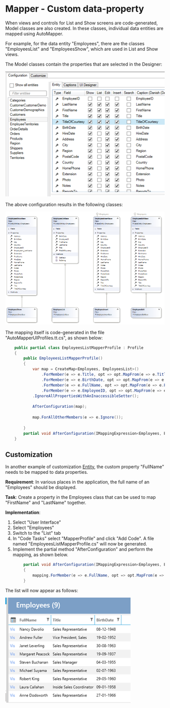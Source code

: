 # Mapper - Custom data-property
 
When views and controls for List and Show screens are code-generated, Model classes are also created. In these classes, individual data entities are mapped using AutoMapper.

For example, for the data entity "Employees", there are the classes "EmployeesList" and "EmployeesShow", which are used in List and Show views.

The Model classes contain the properties that are selected in the Designer:

![Alt text](media/Mapper.png)

The above configuration results in the following classes:

![Alt text](media/Mapper-1.png)

The mapping itself is code-generated in the file "AutoMapperUIProfiles.tt.cs", as shown below:

```csharp
    public partial class EmployeesListMapperProfile : Profile
    {
        public EmployeesListMapperProfile()
        {
            var map = CreateMap<Employees, EmployeesList>()
                .ForMember(e => e.Title, opt => opt.MapFrom(e => e.Title))
                .ForMember(e => e.BirthDate, opt => opt.MapFrom(e => e.BirthDate))
                .ForMember(e => e.FullName, opt => opt.MapFrom(e => e.FullName))
                .ForMember(e => e.EmployeeID, opt => opt.MapFrom(e => e.EmployeeID))
            .IgnoreAllPropertiesWithAnInaccessibleSetter();

            AfterConfiguration(map);

            map.ForAllOtherMembers(e => e.Ignore());

        }
        partial void AfterConfiguration(IMappingExpression<Employees, EmployeesList> mapping);
    }

```

## Customization

In another example of customization [Entity](../Entity/Entity.md), the custom property "FullName" needs to be mapped to data properties.

**Requirement**: In various places in the application, the full name of an "Employees" should be displayed.

**Task**: Create a property in the Employees class that can be used to map "FirstName" and "LastName" together.

**Implementation**: 

1. Select "User Interface"
2. Select "Employees"
3. Switch to the "List" tab
4. In "Code Tasks" select "MapperProfile" and click "Add Code". A file named "EmployeesListMapperProfile.cs" will now be generated.
5. Implement the partial method "AfterConfiguration" and perform the mapping, as shown below.

```csharp
        partial void AfterConfiguration(IMappingExpression<Employees, EmployeesList> mapping)
        {
            mapping.ForMember(e => e.FullName, opt => opt.MapFrom(e => $"{e.FirstName} {e.LastName}"));
        }
```

The list will now appear as follows:

![Alt text](media/Mapper-4.png)